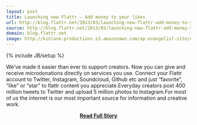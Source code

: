 ```yaml
---
layout: post
title: Launching new Flattr – Add money to your likes
url: http://blog.flattr.net/2013/03/launching-new-flattr-add-money-to-your-likes/
source: http://blog.flattr.net/2013/03/launching-new-flattr-add-money-to-your-likes/
domain: blog.flattr.net
image: http://kinlane-productions.s3.amazonaws.com/ap-evangelist-site/curated/screenshots/6954_blog_flattr_net.png
---
```

{% include JB/setup %}<p>We’ve made it easier than ever to support creators. Now you can give and receive microdonations directly on services you use. Connect your Flattr account to Twitter, Instagram, Soundcloud, Github etc and just “favorite”, “like” or “star” to flattr content you appreciate.Everyday creators post 400 million tweets to Twitter and upload 5 million photos to Instagram.For most of us the internet is our most important source for information and creative work.</p>
<center><p><a href="http://blog.flattr.net/2013/03/launching-new-flattr-add-money-to-your-likes/" style='padding:25px; font-sze:18px; font-weight: bold;'>Read Full Story</a></p></center>
